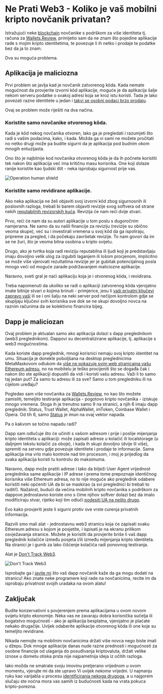 # Ne Prati Web3 - Koliko je vaš mobilni kripto novčanik privatan?

Istražujući neke [blockchain](https://bitfalls.com/hr/2017/08/20/blockchain-explained-blockchain-works/) novčanike s podrškom za više identiteta tj. računa za [Wallets.Review](https://wallets.review), primijetio sam da ne znam što pojedine aplikacije rade s mojim kripto identitetima, te povezuje li ih netko i prodaje te podatke bez da ja to znam.

Dva su moguća problema.

## Aplikacija je maliciozna

Prvi problem se javlja kad je novčanik zatvorenog kôda. Kada nemate mogućnost da provjerite izvorni kôd aplikacije, moguće je da aplikacija šalje nekom serveru podatke o svakoj adresi koja se kroz istu koristi. Tada je lako povezati razne identitete u jedan i [takvi se osobni podaci brzo prodaju](https://haveibeensold.app).

Ovaj se problem može riješiti na dva načina.

### Koristite samo novčanike otvorenog kôda.

Kada je kôd nekog novčanika otvoren, lako ga je pregledati i razumjeti što radi s vašim podacima, kako, i kada. Možda ga vi sami ne možete pročitati no netko drugi  može pa budite sigurni da je aplikacija pod budnim okom mnogih entuzijasta.

Ono što je najbitnije kod novčanika otvorenog kôda je da ih počnete koristiti tek nakon što aplikacija već ima kritičnu masu korisnika. One koji dolaze ranije koristite kao ljudski štit - neka isprobaju sigurnost prije vas.

![Operation human shield](https://bitfalls.com/wp-content/uploads/2018/10/humanshield.jpg)

### Koristite samo revidirane aplikacije.

Ako neka aplikacija ne želi objaviti svoj izvorni kôd zbog sigurnosnih ili poslovnih razloga, trebali bi barem objaviti revizije svog softvera od strane nekih [reputabilnih revizorskih kuća](https://audithor.io). Revizija će nam reći dvije stvari.

Prvo, reći će nam da su autori aplikacije u tom poslu s dugoročnim namjerama. Ne samo da su našli financije za reviziju (revizije su obično veoma skupe), već su i investirali vremena u svoj kôd da ga ispoliraju, pripreme za pregled, i da počekaju završetak revizije. To nam govori da im se ne žuri, što je veoma bitna osobina u kripto svijetu.

Drugo, ako je tvrtka koja radi reviziju reputabilna ili ljudi koji je predstavljaju imaju dovoljno velik ulog za izgubiti laganjem ili lošom procjenom, implicitno se može više vjerovati rezultatima revizije jer je gubitak potencijalnog posla mnogo veći od moguće zarade podržavanjem maliciozne aplikacije.

Naravno, sveti gral je naći aplikaciju koja je i otvorenog kôda, i revidirana.

Treba napomenuti da ukoliko se radi o aplikaciji zatvorenog kôda vjerojatno imate bitnije stvari o kojima brinuti - primjerice, jesu li [vaši privatni ključevi zapravo vaši](https://wallets.review/attributes.html#keys) ili se i oni šalju na neki server pod nečijom kontrolom gdje se skupljaju ključevi svih korisnika sve dok se ne skupi dovoljno novca na raznim računima da se kolektivno financira bijeg.

## Dapp je maliciozan

Ovaj problem je aktualan samo ako aplikacija dolazi s dapp preglednikom (web3 preglednikom). Dappovi su decentralizirane aplikacije, tj. aplikacije s web3 mogućnostima.

Kada koriste dapp preglednik, mnogi korisnici nemaju svoj kripto identitet na umu. Situacija je donekle poboljšana na desktop preglednicima MetaMaskovom odlukom da [više ne pokazuje svim web stranicama vašu Ethereum adresu](https://thenextweb.com/hardfork/2019/03/22/metamask-ethereum-privacy-address/), no na mobitelu je teško procijeniti što se događa čak i nakon što ste aplikaciji dopustili da vidi i koristi vašu adresu. Važi li to samo taj jedan put? Za samo tu adresu ili za sve? Samo u tom pregledniku ili na cijelom uređaju?

Pogledao sam više novčanika za [Wallets.Review](https://wallets.review), no kao što možete zamisliti, temeljito testiranje aplikacija - pogotovo kripto novčanika - iziskuje mnogo vremena. Stoga ih je trenutno samo 9 na stranici, a njih 6 imaju dapp preglednik: Status, Trust Wallet, AlphaWallet, imToken, Coinbase Wallet i Opera. Od tih 6, samo [Status](https://wallets.review/apps/status) je imun na ovaj vektor napada.

Pa o kakvom se točno napadu radi?

Dapp sam odlučuje što će učiniti s vašom adresom i prije i poslije mijenjanja kripto identiteta u aplikaciji: može zapisati adrese u kolačić ili localstorage (u daljnjem tekstu kolačić za oboje), i kada ih skupi dovoljno (dvije ili više), spremiti na serveru gdje povezuje identitete i prodaje te informacije. Sama aplikacija ima vrlo malo kontrole nad tim procesom, i moj je prijedlog da svaka aplikacija koristi tu kontrolu do maksimuma.

Naravno, dapp može pratiti adrese i tako da bilježi User Agent vrijednost preglednika same aplikacije i IP adrese i prema tome prepoznaje identičnog korisnika više Ethereum adresa, no to nije moguće ako preglednik odabere koristiti neki općeniti UA da bi se maskirao (a svi preglednici bi trebali to raditi!). Nažalost, budući da većina mobilnih kripto novčanika s podrškom za dappove jednostavno koriste ono s čime njihov softver dolazi bez da imalo modificiraju stvar, rijetko koji tim odluči [podesiti UA na nešto drugo](https://stackoverflow.com/questions/36590207/set-user-agent-with-webview-with-react-native).

Evo kako provjeriti jeste li sigurni protiv ove vrste curenja privatnih informacija.

Razvili smo mali alat - jednostavnu web3 stranicu koja će zapisati svaku Ethereum adresu s kojom je posjetite, i ispisati je na ekranu prilikom osvježavanja stranice. Možete je koristiti da provjerite briše li vaš dapp preglednik kolačiće između posjeta i/ili između mijenjanja kripto identiteta. Na stranici je i gumb za lako čišćenje kolačića radi ponovnog testiranja.

Alat je [Don't Track Web3](https://wallets.review/dont-track-web3.html).

![Don't Track Web3](https://bitfalls.com/wp-content/uploads/2018/10/dont-track.png)

Isprobajte ga i [javite mi](https://twitter.com/bitfalls) što vaš dapp novčanik kaže da ga mogu dodati na stranicu! Ako znate neke programere koji rade na novčanicima, recite im da isprobaju privatnost svojih uradaka na ovom alatu!

## Zaključak

Budite konzervativni s povjerenjem prema aplikacijama u ovom novom svijetu kripto ekonomije. Neka vas ne zavaraju dobra korisnička sučelja ili bogatstvo mogućnosti - ako je aplikacija besplatna, vjerojatno je plaćate nekako drugačije. Uvijek odaberite aplikacije otvorenog kôda ili one koje su temeljito revidirane.

Nikada nemojte na mobilnim novčanicima držati više novca nego biste imali u džepu. Dok mnoge aplikacije danas nude razne prednosti i mogućnosti za osobne financije od ulaganja do posuđivanja kriptovaluta, držati velike iznose u dometu otiska prsta nije najpametnija ideja iz očitih razloga.

Iako možda ne smatrate svoju imovinu pretjerano vrijednom u ovom momentu, vjerujte mi da ste upravo Vi uvijek _nekome_ vrijedni. U najmanju ruku kao varijabla u procesu [identificiranja nekoga drugoga](https://audithor.io/digital-forensics/), a u najgorem slučaju ste noćna mora vas samih iz budućnosti kada na vrata pokuca kripto-porezna.